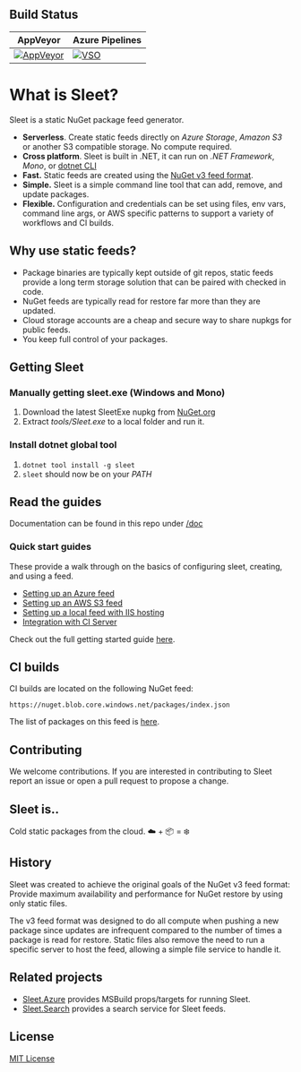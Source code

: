 ## Build Status

| AppVeyor | Azure Pipelines |
| --- | --- |
| [![AppVeyor](https://ci.appveyor.com/api/projects/status/cuhdeq60c3ogy7pa?svg=true)](https://ci.appveyor.com/project/emgarten/sleet) | [![VSO](https://hackamore.visualstudio.com/_apis/public/build/definitions/abbff132-0981-4267-a80d-a6e7682a75a9/2/badge)](https://github.com/emgarten/sleet) |

# What is Sleet?

Sleet is a static NuGet package feed generator.

* **Serverless**. Create static feeds directly on *Azure Storage*, *Amazon S3* or another S3 compatible storage. No compute required.
* **Cross platform**. Sleet is built in .NET, it can run on *.NET Framework*, *Mono*, or [dotnet CLI](https://github.com/dotnet/cli)
* **Fast.** Static feeds are created using the [NuGet v3 feed format](https://docs.microsoft.com/en-us/nuget/api/overview).
* **Simple.** Sleet is a simple command line tool that can add, remove, and update packages.
* **Flexible.** Configuration and credentials can be set using files, env vars, command line args, or AWS specific patterns to support a variety of workflows and CI builds.

## Why use static feeds?

* Package binaries are typically kept outside of git repos, static feeds provide a long term storage solution that can be paired with checked in code.
* NuGet feeds are typically read for restore far more than they are updated.
* Cloud storage accounts are a cheap and secure way to share nupkgs for public feeds.
* You keep full control of your packages.

## Getting Sleet

### Manually getting sleet.exe (Windows and Mono)
1. Download the latest SleetExe nupkg from [NuGet.org](https://www.nuget.org/packages/SleetExe)
1. Extract *tools/Sleet.exe* to a local folder and run it.

### Install dotnet global tool
1. `dotnet tool install -g sleet`
1. `sleet` should now be on your *PATH*

## Read the guides

Documentation can be found in this repo under [/doc](doc/index.md)

### Quick start guides

These provide a walk through on the basics of configuring sleet, creating, and using a feed.

* [Setting up an Azure feed](doc/feed-type-azure.md)
* [Setting up an AWS S3 feed](doc/feed-type-s3.md)
* [Setting up a local feed with IIS hosting](doc/feed-type-local.md)
* [Integration with CI Server](doc/ci-server.md)

Check out the full getting started guide [here](http://emgarten.com/2016/04/25/how-to-host-a-nuget-v3-feed-on-azure-storage/).

## CI builds

CI builds are located on the following NuGet feed:

``https://nuget.blob.core.windows.net/packages/index.json``

The list of packages on this feed is [here](https://nuget.blob.core.windows.net/packages/sleet.packageindex.json).

## Contributing

We welcome contributions. If you are interested in contributing to Sleet report an issue or open a pull request to propose a change.

## Sleet is..

Cold static packages from the cloud. ☁️ + 📦 = ❄️

## History

Sleet was created to achieve the original goals of the NuGet v3 feed format: Provide maximum availability and performance for NuGet restore by using only static files.

The v3 feed format was designed to do all compute when pushing a new package since updates are infrequent compared to the number of times a package is read for restore. Static files also remove the need to run a specific server to host the feed, allowing a simple file service to handle it.

## Related projects

* [Sleet.Azure](https://github.com/kzu/Sleet.Azure) provides MSBuild props/targets for running Sleet.
* [Sleet.Search](https://github.com/emgarten/Sleet.Search) provides a search service for Sleet feeds.

## License

[MIT License](https://github.com/emgarten/Sleet/blob/main/LICENSE.md)
